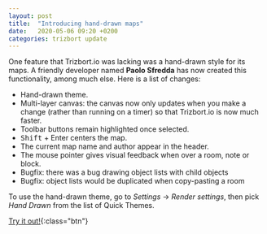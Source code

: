 ```yaml
---
layout: post
title:  "Introducing hand-drawn maps"
date:   2020-05-06 09:20 +0200
categories: trizbort update
---
```

One feature that Trizbort.io was lacking was a hand-drawn style for its maps. A friendly developer named **Paolo Sfredda** has now created this functionality, among much else. Here is a list of changes:

* Hand-drawn theme.
* Multi-layer canvas: the canvas now only updates when you make a change (rather than running on a timer) so that Trizbort.io is now much faster.
* Toolbar buttons remain highlighted once selected.
* <kbd>Shift</kbd> + <kdb>Enter</kbd> centers the map.
* The current map name and author appear in the header.
* The mouse pointer gives visual feedback when over a room, note or block.
* Bugfix: there was a bug drawing object lists with child objects
* Bugfix: object lists would be duplicated when copy-pasting a room

To use the hand-drawn theme, go to _Settings_ -> _Render settings_, then pick _Hand Drawn_ from the list of Quick Themes.

[Try it out!](/app/index.html){:class="btn"}






